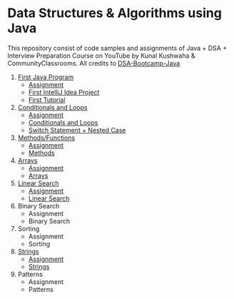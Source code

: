# Data Structures & Algorithms using Java

This repository consist of code samples and assignments of Java + DSA + Interview Preparation Course on YouTube by Kunal Kushwaha & CommunityClassrooms. All credits to [DSA-Bootcamp-Java](https://github.com/kunal-kushwaha/DSA-Bootcamp-Java)

1. [First Java Program](01-first-java-program)
   - [Assignment](01-first-java-program/assignment)
   - [First IntelliJ Idea Project](01-first-java-program/first-idea-project)
   - [First Tutorial](01-first-java-program/first-tutorial)
2. [Conditionals and Loops](02-conditions-loops)   
   - [Assignment](02-conditions-loops/Assignment)
   - [Conditionals and Loops](02-conditions-loops/code)
   - [Switch Statement + Nested Case](02-conditions-loops/switch)
3. [Methods/Functions](03-methods)
   -  [Assignment](03-methods/Assignment)
   -  [Methods](03-methods/code)
4. [Arrays](04-arrays)
   -  [Assignment](04-arrays/Assignment)
   -  [Arrays](04-arrays/code)
5. [Linear Search](05-linear-search)
   -  [Assignment](05-linear-search/Assignment)
   -  [Linear Search](05-linear-search/code)
6. Binary Search
   -  Assignment
   -  Binary Search
7. Sorting
   -  Assignment
   -  Sorting
8. [Strings](08-strings)
   -  [Assignment](08-strings/Assignment)
   -  [Strings](08-strings/code)
9. Patterns
   -  Assignment
   -  Patterns


